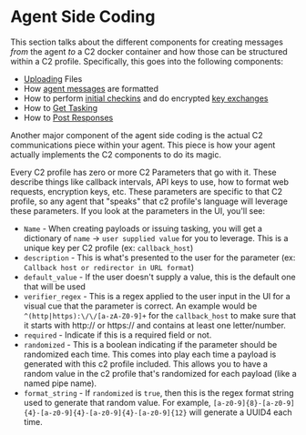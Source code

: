 # Agent Side Coding

This section talks about the different components for creating messages _from_ the agent _to_ a C2 docker container and how those can be structured within a C2 profile. Specifically, this goes into the following components:

* [Uploading](action-upload.md) Files
* How [agent messages](agent-message-format.md) are formatted
* How to perform [initial checkins](initial-checkin.md) and do encrypted [key exchanges](initial-checkin.md#encrypted-key-exchange-checkins)
* How to [Get Tasking](action\_get\_tasking.md)
* How to [Post Responses](action-post\_response.md)

Another major component of the agent side coding is the actual C2 communications piece within your agent. This piece is how your agent actually implements the C2 components to do its magic.

Every C2 profile has zero or more C2 Parameters that go with it. These describe things like callback intervals, API keys to use, how to format web requests, encryption keys, etc. These parameters are specific to that C2 profile, so any agent that "speaks" that c2 profile's language will leverage these parameters. If you look at the parameters in the UI, you'll see:

* `Name` - When creating payloads or issuing tasking, you will get a dictionary of `name` -> `user supplied value` for you to leverage. This is a unique key per C2 profile (ex: `callback_host`)
* `description` - This is what's presented to the user for the parameter (ex: `Callback host or redirector in URL format`)
* `default_value` - If the user doesn't supply a value, this is the default one that will be used
* `verifier_regex` - This is a regex applied to the user input in the UI for a visual cue that the parameter is correct. An example would be `^(http|https):\/\/[a-zA-Z0-9]+` for the `callback_host` to make sure that it starts with http:// or https:// and contains at least one letter/number.
* `required` - Indicate if this is a required field or not.
* `randomized` - This is a boolean indicating if the parameter should be randomized each time. This comes into play each time a payload is generated with this c2 profile included. This allows you to have a random value in the c2 profile that's randomized for each payload (like a named pipe name).
* `format_string` - If `randomized` is `true`, then this is the regex format string used to generate that random value. For example, `[a-z0-9]{8}-[a-z0-9]{4}-[a-z0-9]{4}-[a-z0-9]{4}-[a-z0-9]{12}` will generate a UUID4 each time.

